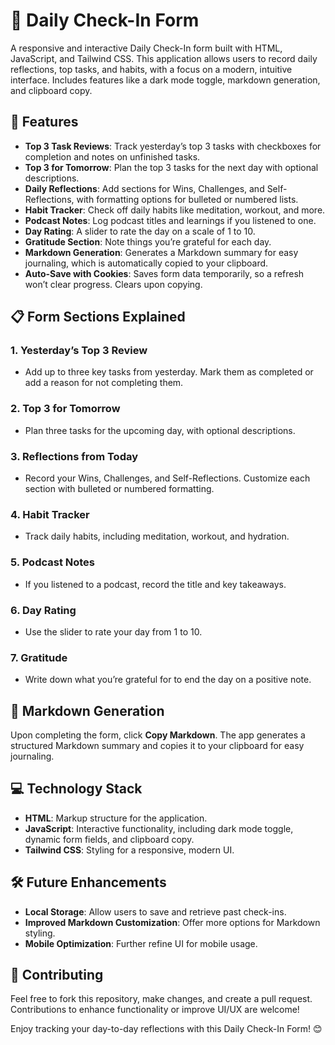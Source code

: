 # 📝 Daily Check-In Form

A responsive and interactive Daily Check-In form built with HTML, JavaScript, and Tailwind CSS. This application allows users to record daily reflections, top tasks, and habits, with a focus on a modern, intuitive interface. Includes features like a dark mode toggle, markdown generation, and clipboard copy.

## 🌟 Features

- **Top 3 Task Reviews**: Track yesterday’s top 3 tasks with checkboxes for completion and notes on unfinished tasks.
- **Top 3 for Tomorrow**: Plan the top 3 tasks for the next day with optional descriptions.
- **Daily Reflections**: Add sections for Wins, Challenges, and Self-Reflections, with formatting options for bulleted or numbered lists.
- **Habit Tracker**: Check off daily habits like meditation, workout, and more.
- **Podcast Notes**: Log podcast titles and learnings if you listened to one.
- **Day Rating**: A slider to rate the day on a scale of 1 to 10.
- **Gratitude Section**: Note things you’re grateful for each day.
- **Markdown Generation**: Generates a Markdown summary for easy journaling, which is automatically copied to your clipboard.
- **Auto-Save with Cookies**: Saves form data temporarily, so a refresh won’t clear progress. Clears upon copying.

## 📋 Form Sections Explained

### 1. **Yesterday’s Top 3 Review**
   - Add up to three key tasks from yesterday. Mark them as completed or add a reason for not completing them.

### 2. **Top 3 for Tomorrow**
   - Plan three tasks for the upcoming day, with optional descriptions.

### 3. **Reflections from Today**
   - Record your Wins, Challenges, and Self-Reflections. Customize each section with bulleted or numbered formatting.

### 4. **Habit Tracker**
   - Track daily habits, including meditation, workout, and hydration.

### 5. **Podcast Notes**
   - If you listened to a podcast, record the title and key takeaways.

### 6. **Day Rating**
   - Use the slider to rate your day from 1 to 10.

### 7. **Gratitude**
   - Write down what you’re grateful for to end the day on a positive note.

## 📖 Markdown Generation

Upon completing the form, click **Copy Markdown**. The app generates a structured Markdown summary and copies it to your clipboard for easy journaling.

## 💻 Technology Stack

- **HTML**: Markup structure for the application.
- **JavaScript**: Interactive functionality, including dark mode toggle, dynamic form fields, and clipboard copy.
- **Tailwind CSS**: Styling for a responsive, modern UI.

## 🛠️ Future Enhancements

- **Local Storage**: Allow users to save and retrieve past check-ins.
- **Improved Markdown Customization**: Offer more options for Markdown styling.
- **Mobile Optimization**: Further refine UI for mobile usage.

## 👏 Contributing

Feel free to fork this repository, make changes, and create a pull request. Contributions to enhance functionality or improve UI/UX are welcome!

Enjoy tracking your day-to-day reflections with this Daily Check-In Form! 😊
